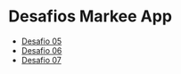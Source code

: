 # Desafios Markee App

- [Desafio 05](https://github.com/joaogabriel-sg/markee-app/pull/1)
- [Desafio 06](https://github.com/joaogabriel-sg/markee-app/pull/2)
- [Desafio 07](https://github.com/joaogabriel-sg/markee-app/pull/3)
